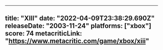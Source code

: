 
---
title: "XIII"
date: "2022-04-09T23:38:29.690Z"
releaseDate: "2003-11-24"
platforms: ["xbox"]
score: 74
metacriticLink: "https://www.metacritic.com/game/xbox/xiii"
---
